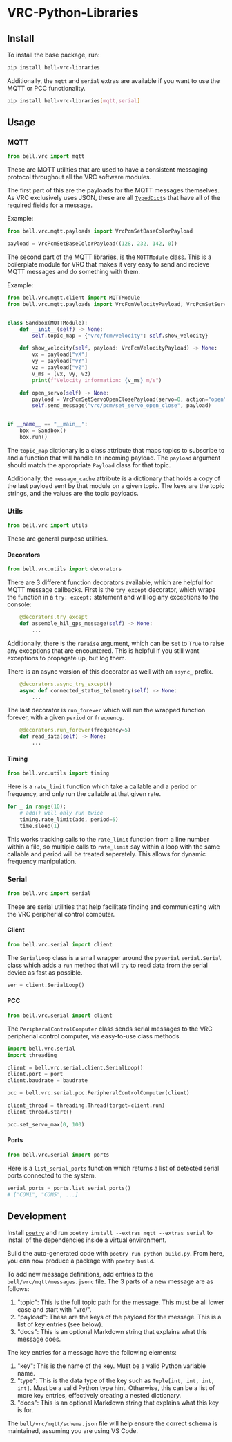 # VRC-Python-Libraries

## Install

To install the base package, run:

```bash
pip install bell-vrc-libraries
```

Additionally, the `mqtt` and `serial` extras are available if you want to use
the MQTT or PCC functionality.

```bash
pip install bell-vrc-libraries[mqtt,serial]
```

## Usage

### MQTT

```python
from bell.vrc import mqtt
```

These are MQTT utilities that are used to have a consistent messaging protocol
throughout all the VRC software modules.

The first part of this are the payloads for the MQTT messages themselves. As VRC
exclusively uses JSON, these are all
[`TypedDict`](https://docs.python.org/3/library/typing.html#typing.TypedDict)s
that have all of the required fields for a message.

Example:

```python
from bell.vrc.mqtt.payloads import VrcPcmSetBaseColorPayload

payload = VrcPcmSetBaseColorPayload((128, 232, 142, 0))
```

The second part of the MQTT libraries, is the `MQTTModule` class.
This is a boilerplate module for VRC that makes it very easy to send
and recieve MQTT messages and do something with them.

Example:

```python
from bell.vrc.mqtt.client import MQTTModule
from bell.vrc.mqtt.payloads import VrcFcmVelocityPayload, VrcPcmSetServoOpenClosePayload


class Sandbox(MQTTModule):
    def __init__(self) -> None:
        self.topic_map = {"vrc/fcm/velocity": self.show_velocity}

    def show_velocity(self, payload: VrcFcmVelocityPayload) -> None:
        vx = payload["vX"]
        vy = payload["vY"]
        vz = payload["vZ"]
        v_ms = (vx, vy, vz)
        print(f"Velocity information: {v_ms} m/s")

    def open_servo(self) -> None:
        payload = VrcPcmSetServoOpenClosePayload(servo=0, action="open")
        self.send_message("vrc/pcm/set_servo_open_close", payload)


if __name__ == "__main__":
    box = Sandbox()
    box.run()
```

The `topic_map` dictionary is a class attribute that maps topics to subscribe to
and a function that will handle an incoming payload. The `payload` argument
should match the appropriate `Payload` class for that topic.

Additionally, the `message_cache` attribute is a dictionary that holds
a copy of the last payload sent by that module on a given topic. The keys are the
topic strings, and the values are the topic payloads.

### Utils

```python
from bell.vrc import utils
```

These are general purpose utilities.

#### Decorators

```python
from bell.vrc.utils import decorators
```

There are 3 different function decorators available, which are helpful for MQTT
message callbacks. First is the `try_except` decorator, which wraps the
function in a `try: except:` statement and will log any exceptions to the console:

```python
    @decorators.try_except
    def assemble_hil_gps_message(self) -> None:
        ...
```

Additionally, there is the `reraise` argument, which can be set to `True` to raise
any exceptions that are encountered. This is helpful if you still want exceptions
to propagate up, but log them.

There is an async version of this decorator as well with an `async_` prefix.

```python
    @decorators.async_try_except()
    async def connected_status_telemetry(self) -> None:
        ...
```

The last decorator is `run_forever` which will run the wrapped function forever,
with a given `period` or `frequency`.

```python
    @decorators.run_forever(frequency=5)
    def read_data(self) -> None:
        ...
```

#### Timing

```python
from bell.vrc.utils import timing
```

Here is a `rate_limit` function which take a callable and a
period or frequency, and only run the callable at that given rate.

```python
for _ in range(10):
    # add() will only run twice
    timing.rate_limit(add, period=5)
    time.sleep(1)
```

This works tracking calls to the `rate_limit` function from a line number
within a file, so multiple calls to `rate_limit` say within a loop
with the same callable and period will be treated seperately. This allows
for dynamic frequency manipulation.

### Serial

```python
from bell.vrc import serial
```

These are serial utilities that help facilitate finding and communicating
with the VRC peripherial control computer.

#### Client

```python
from bell.vrc.serial import client
```

The `SerialLoop` class is a small wrapper around the `pyserial` `serial.Serial`
class which adds a `run` method that will try to read data from the serial device
as fast as possible.

```python
ser = client.SerialLoop()
```

#### PCC

```python
from bell.vrc.serial import client
```

The `PeripheralControlComputer` class sends serial messages
to the VRC peripherial control computer, via easy-to-use class methods.

```python
import bell.vrc.serial
import threading

client = bell.vrc.serial.client.SerialLoop()
client.port = port
client.baudrate = baudrate

pcc = bell.vrc.serial.pcc.PeripheralControlComputer(client)

client_thread = threading.Thread(target=client.run)
client_thread.start()

pcc.set_servo_max(0, 100)
```

#### Ports

```python
from bell.vrc.serial import ports
```

Here is a `list_serial_ports` function which returns a list of detected serial
ports connected to the system.

```python
serial_ports = ports.list_serial_ports()
# ["COM1", "COM5", ...]
```

## Development

Install [`poetry`](https://python-poetry.org/) and run
`poetry install --extras mqtt --extras serial` to install of the dependencies
inside a virtual environment.

Build the auto-generated code with `poetry run python build.py`. From here,
you can now produce a package with `poetry build`.

To add new message definitions, add entries to the `bell/vrc/mqtt/messages.jsonc` file.
The 3 parts of a new message are as follows:

1. "topic": This is the full topic path for the message. This must be all lower case and
   start with "vrc/".
2. "payload": These are the keys of the payload for the message.
   This is a list of key entries (see below).
3. "docs": This is an optional Markdown string that explains what this message does.

The key entries for a message have the following elements:

1. "key": This is the name of the key. Must be a valid Python variable name.
2. "type": This is the data type of the key such as `Tuple[int, int, int, int]`.
   Must be a valid Python type hint. Otherwise, this can be a list of more
   key entries, effectively creating a nested dictionary.
3. "docs": This is an optional Markdown string that explains what this key is for.

The `bell/vrc/mqtt/schema.json` file will help ensure the correct schema is maintained,
assuming you are using VS Code.
